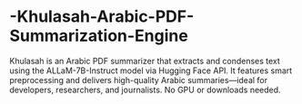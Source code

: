 # -Khulasah-Arabic-PDF-Summarization-Engine
Khulasah is an Arabic PDF summarizer that extracts and condenses text using the ALLaM-7B-Instruct model via Hugging Face API. It features smart preprocessing and delivers high-quality Arabic summaries—ideal for developers, researchers, and journalists. No GPU or downloads needed.
